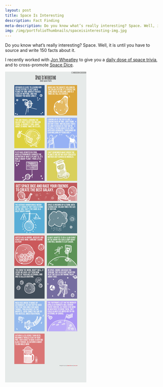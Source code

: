 ```yaml
---
layout: post
title: Space Is Interesting
description: Fact Finding
meta-description: Do you know what’s really interesting? Space. Well, it is until you have to source and write 150 facts about it.
img: /img/portfolioThumbnails/spaceisinteresting-img.jpg
---
```


Do you know what’s really interesting? Space. Well, it is until you have to source and write 150 facts about it.

I recently worked with [Jon Wheatley](http://www.jonw.com/) to give you a [daily dose of space trivia](http://spaceisinteresting.com/), and to cross-promote [Space Dice](http://www.spacedice.com/).

<img src="/img/portfolio/Space-Is-Interesting-Space-Facts.jpg">
 